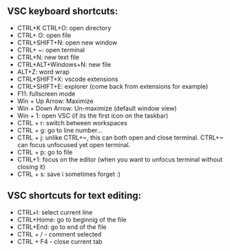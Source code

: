 ## VSC keyboard shortcuts:
- CTRL+K CTRL+O: open directory
- CTRL+ O: open file
- CTRL+SHIFT+N: open new window
- CTRL+ ~: open terminal
- CTRL+N: new text file
- CTRL+ALT+Windows+N: new file
- ALT+Z: word wrap
- CTRL+SHIFT+X: vscode extensions
- CTRL+SHIFT+E: explorer (come back from extensions for example)
- F11: fullscreen mode
- Win + Up Arrow: Maximize
- Win + Down Arrow: Un-maximize (default window view)
- Win + 1: open VSC (if its the first icon on the taskbar)
- CTRL + r: switch between workspaces
- CTRL + g: go to line number...
- CTRL + j: unlike CTRL+\~, this can both open and close terminal. CTRL+\~ can focus unfocused yet open terminal.
- CTRL + p: go to file
- CTRL+1: focus on the editor (when you want to unfocus terminal without closing it)
- CTRL + s: save i sometimes forget :)
## VSC shortcuts for text editing:
- CTRL+l: select current line
- CTRL+Home: go to beginnig of the file
- CTRL+End: go to end of the file
- CTRL + / - comment selected
- CTRL + F4 - close current tab
